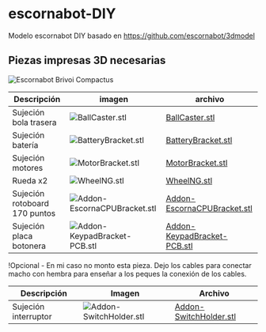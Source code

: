 # escornabot-DIY
Modelo escornabot DIY basado en https://github.com/escornabot/3dmodel

## Piezas impresas 3D necesarias

![Escornabot Brivoi Compactus](img/escornabot-diy.png)


Descripción         | imagen          | archivo         
------------- | ------------- | ------------- 
Sujeción bola trasera|![BallCaster.stl](img/BallCaster.png) | [BallCaster.stl](STL/BallCaster.stl) 
Sujeción batería|![BatteryBracket.stl](img/BatteryBracket.png) | [BatteryBracket.stl](STL/BatteryBracket.stl) 
Sujeción motores|![MotorBracket.stl](img/MotorBracket.png) | [MotorBracket.stl](STL/MotorBracket.stl) 
Rueda x2|![WheelNG.stl](img/WheelNG.png) | [WheelNG.stl](STL/WheelNG.stl) 
Sujeción rotoboard 170 puntos|![Addon-EscornaCPUBracket.stl](img/Addon-EscornaCPUBracket.png) | [Addon-EscornaCPUBracket.stl](STL/Addon-EscornaCPUBracket.stl)
Sujeción placa botonera|![Addon-KeypadBracket-PCB.stl](img/Addon-KeypadBracket-PCB.png) | [Addon-KeypadBracket-PCB.stl](STL/Addon-KeypadBracket-PCB.stl)


!Opcional - En mi caso no monto esta pieza. Dejo los cables para conectar macho con hembra para enseñar a los peques la conexión de los cables.

Descripción         | Imagen          | Archivo          
------------- | ------------- | ------------- 
Sujeción interruptor|![Addon-SwitchHolder.stl](img/Addon-SwitchHolder.png) | [Addon-SwitchHolder.stl](STL/Addon-SwitchHolder.stl) 

